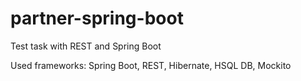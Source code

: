 # partner-spring-boot
Test task with REST and Spring Boot

Used frameworks: Spring Boot, REST, Hibernate, HSQL DB, Mockito
